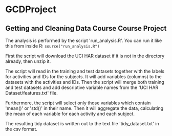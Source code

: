 # GCDProject

## Getting and Cleaning Data Course Course Project

The analysis is performed by the script 'run_analysis.R'. You can run it like this from inside R:
`
source("run_analysis.R")
`


First the script will download the UCI HAR dataset if it is not in the directory already, then unzip it.

The script will read in the training and test datasets together with the labels for activities and IDs for the subjects. It will add variables (columns) to the datasets with the activities and IDs. Then the script will merge both training and test datasets and add descriptive variable names from the 'UCI HAR Dataset/features.txt' file.

Furthermore, the script will select only those variables which contain 'mean()' or 'std()' in their name. Then it will aggregate the data, calculating the mean of each variable for each activity and each subject.

The resulting tidy dataset is written out to the text file 'tidy_dataset.txt' in the csv format.
